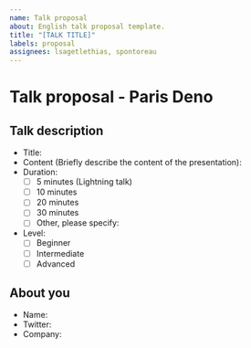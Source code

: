 ```yaml
---
name: Talk proposal
about: English talk proposal template.
title: "[TALK TITLE]"
labels: proposal
assignees: lsagetlethias, spontoreau
---
```


# Talk proposal - Paris Deno

## Talk description
* Title:
* Content (Briefly describe the content of the presentation):
* Duration:
  - [ ] 5 minutes (Lightning talk)
  - [ ] 10 minutes
  - [ ] 20 minutes
  - [ ] 30 minutes
  - [ ] Other, please specify:
* Level:
  - [ ] Beginner
  - [ ] Intermediate
  - [ ] Advanced

## About you
* Name:
* Twitter:
* Company:
